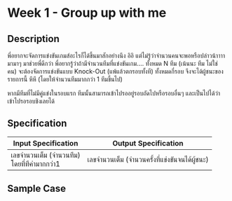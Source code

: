 # Week 1 - Group up with me
## Description
พี่อยากจะจัดการแข่งขันเกมส์อะไรก็ได้ขึ้นมาสักอย่างนึง อิอิ แต่ไม่รู้ว่าจำนวนคนจะพอหรือปล่าวน้าาาา  มามาๆ มาช่วยพี่ดีกว่า พี่อยากรู้ว่าถ้ามีจำนวนทีมที่แข่งขันเกม.... ทั้งหมด N ทีม (เน้นนะ ทีม ไม่ใช่ คน) จะต้องจัดการแข่งขันแบบ Knock-Out (แพ้แล้วตกรอบทั้งที) ทั้งหมดกี่รอบ จึงจะได้ผู้ชนะของรายการนี้ หึหึ  (โดยให้จำนวนทีมมากกว่า 1 ทีมขึ้นไป)

หากมีทีมที่ไม่มีคู่แข่งในรอบแรก ทีมนั้นสามารถเข้าไปรออยู่รอบถัดไปหรือรอบอื่นๆ และเป็นไปได้ว่าเข้าไปรอรอบชิงเลยได้

## Specification
| Input Specification | Output Specification |
| - | - |
| เลขจำนวนเต็ม (จำนวนทีม) <br> โดยที่ทีค่ามากกว่า1 | เลขจำนวนเต็ม (จำนวนครั้งที่แข่งขันจนได้ผู้ชนะ) |

## Sample Case
